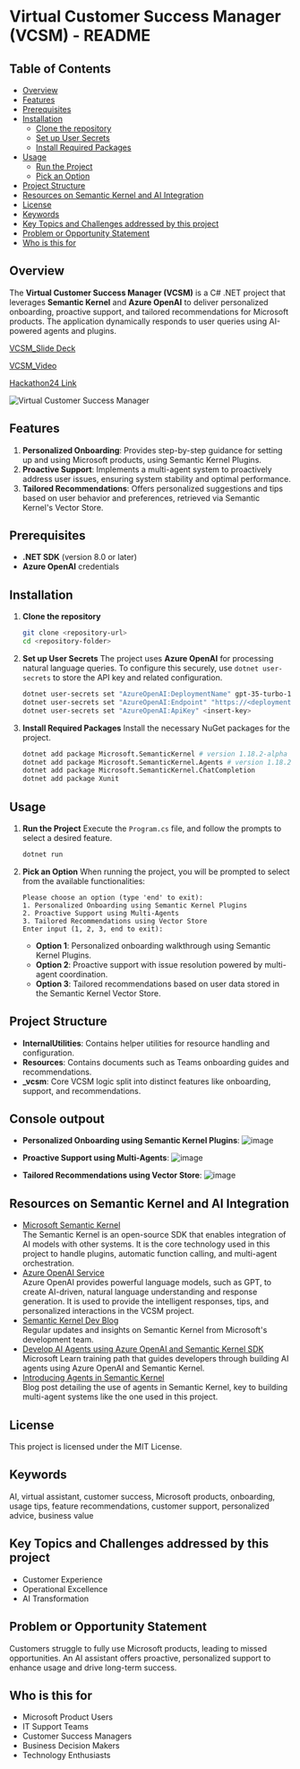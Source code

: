 # Virtual Customer Success Manager (VCSM) - README

## Table of Contents
- [Overview](#overview)
- [Features](#features)
- [Prerequisites](#prerequisites)
- [Installation](#installation)
  - [Clone the repository](#1-clone-the-repository)
  - [Set up User Secrets](#2-set-up-user-secrets)
  - [Install Required Packages](#3-install-required-packages)
- [Usage](#usage)
  - [Run the Project](#1-run-the-project)
  - [Pick an Option](#2-pick-an-option)
- [Project Structure](#project-structure)
- [Resources on Semantic Kernel and AI Integration](#Resources-on-Semantic-Kernel-and-AI-Integration)
- [License](#license)
- [Keywords](#Keywords)
- [Key Topics and Challenges addressed by this project](#Key-Topics-and-Challenges-addressed-by-this-project)
- [Problem or Opportunity Statement](#Problem-or-Opportunity-Statement)
- [Who is this for](#Who-is-this-for)

## Overview
The **Virtual Customer Success Manager (VCSM)** is a C# .NET project that leverages **Semantic Kernel** and **Azure OpenAI** to deliver personalized onboarding, proactive support, and tailored recommendations for Microsoft products. The application dynamically responds to user queries using AI-powered agents and plugins.

[VCSM_Slide Deck](https://github.com/user-attachments/files/17084746/VCSM_Using_SemanticKernel.pdf)

[VCSM_Video](https://youtu.be/5IvVFJR6l1E)

[Hackathon24 Link](https://hackbox.microsoft.com/hackathons/hackathon2024/project/62484)

![Virtual Customer Success Manager](https://github.com/user-attachments/assets/73f1fd77-0260-4fa9-8b8e-e3e441256e59)


## Features
1. **Personalized Onboarding**: Provides step-by-step guidance for setting up and using Microsoft products, using Semantic Kernel Plugins.
2. **Proactive Support**: Implements a multi-agent system to proactively address user issues, ensuring system stability and optimal performance.
3. **Tailored Recommendations**: Offers personalized suggestions and tips based on user behavior and preferences, retrieved via Semantic Kernel's Vector Store.

## Prerequisites
- **.NET SDK** (version 8.0 or later)
- **Azure OpenAI** credentials

## Installation
1. **Clone the repository**
    ```bash
    git clone <repository-url>
    cd <repository-folder>
    ```

2. **Set up User Secrets**
    The project uses **Azure OpenAI** for processing natural language queries. To configure this securely, use `dotnet user-secrets` to store the API key and related configuration.

    ```bash
    dotnet user-secrets set "AzureOpenAI:DeploymentName" gpt-35-turbo-16k
    dotnet user-secrets set "AzureOpenAI:Endpoint" "https://<deployment-name>.openai.azure.com/"
    dotnet user-secrets set "AzureOpenAI:ApiKey" <insert-key>
    ```

3. **Install Required Packages**
    Install the necessary NuGet packages for the project.

    ```bash
    dotnet add package Microsoft.SemanticKernel # version 1.18.2-alpha
    dotnet add package Microsoft.SemanticKernel.Agents # version 1.18.2-alpha
    dotnet add package Microsoft.SemanticKernel.ChatCompletion
    dotnet add package Xunit
    ```

## Usage

1. **Run the Project**
    Execute the `Program.cs` file, and follow the prompts to select a desired feature.
    
    ```bash
    dotnet run
    ```

2. **Pick an Option**
    When running the project, you will be prompted to select from the available functionalities:

    ```text
    Please choose an option (type 'end' to exit):
    1. Personalized Onboarding using Semantic Kernel Plugins
    2. Proactive Support using Multi-Agents
    3. Tailored Recommendations using Vector Store
    Enter input (1, 2, 3, end to exit):
    ```

    - **Option 1**: Personalized onboarding walkthrough using Semantic Kernel Plugins.
    - **Option 2**: Proactive support with issue resolution powered by multi-agent coordination.
    - **Option 3**: Tailored recommendations based on user data stored in the Semantic Kernel Vector Store.

## Project Structure
- **InternalUtilities**: Contains helper utilities for resource handling and configuration.
- **Resources**: Contains documents such as Teams onboarding guides and recommendations.
- **_vcsm**: Core VCSM logic split into distinct features like onboarding, support, and recommendations.

## Console outpout
- **Personalized Onboarding using Semantic Kernel Plugins**:
![image](https://github.com/user-attachments/assets/61f15943-1df4-4030-9c5a-2780989b4673)
  
- **Proactive Support using Multi-Agents**:
![image](https://github.com/user-attachments/assets/a81e532d-75bf-4fbc-a0cf-be098c09dcb9)
  
- **Tailored Recommendations using Vector Store**:
![image](https://github.com/user-attachments/assets/455061b6-0f88-43a5-bc33-aa060cf60113)

## Resources on Semantic Kernel and AI Integration
- [Microsoft Semantic Kernel](https://github.com/microsoft/semantic-kernel)  
  The Semantic Kernel is an open-source SDK that enables integration of AI models with other systems. It is the core technology used in this project to handle plugins, automatic function calling, and multi-agent orchestration.
- [Azure OpenAI Service](https://learn.microsoft.com/en-us/azure/cognitive-services/openai/overview)  
  Azure OpenAI provides powerful language models, such as GPT, to create AI-driven, natural language understanding and response generation. It is used to provide the intelligent responses, tips, and personalized interactions in the VCSM project.
- [Semantic Kernel Dev Blog](https://devblogs.microsoft.com/semantic-kernel/)  
  Regular updates and insights on Semantic Kernel from Microsoft's development team.
- [Develop AI Agents using Azure OpenAI and Semantic Kernel SDK](https://learn.microsoft.com/en-us/training/paths/develop-ai-agents-azure-open-ai-semantic-kernel-sdk/)  
  Microsoft Learn training path that guides developers through building AI agents using Azure OpenAI and Semantic Kernel.
- [Introducing Agents in Semantic Kernel](https://devblogs.microsoft.com/semantic-kernel/introducing-agents-in-semantic-kernel/)  
  Blog post detailing the use of agents in Semantic Kernel, key to building multi-agent systems like the one used in this project.  

## License
This project is licensed under the MIT License.

## Keywords
AI, virtual assistant, customer success, Microsoft products, onboarding, usage tips, feature recommendations, customer support, personalized advice, business value

## Key Topics and Challenges addressed by this project
- Customer Experience
- Operational Excellence
- AI Transformation

## Problem or Opportunity Statement
Customers struggle to fully use Microsoft products, leading to missed opportunities. An AI assistant offers proactive, personalized support to enhance usage and drive long-term success.

## Who is this for
- Microsoft Product Users
- IT Support Teams
- Customer Success Managers
- Business Decision Makers
- Technology Enthusiasts
